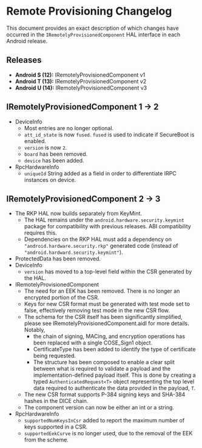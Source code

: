 # Remote Provisioning Changelog

This document provides an exact description of which changes have occurred in the
`IRemotelyProvisionedComponent` HAL interface in each Android release.

## Releases
* **Android S (12):** IRemotelyProvisionedComponent v1
* **Android T (13):** IRemotelyProvisionedComponent v2
* **Android U (14):** IRemotelyProvisionedComponent v3

## IRemotelyProvisionedComponent 1 -> 2
* DeviceInfo
  * Most entries are no longer optional.
  * `att_id_state` is now `fused`. `fused` is used to indicate if SecureBoot is enabled.
  * `version` is now `2`.
  * `board` has been removed.
  * `device` has been added.
* RpcHardwareInfo
  * `uniqueId` String added as a field in order to differentiate IRPC instances on device.

## IRemotelyProvisionedComponent 2 -> 3
* The RKP HAL now builds separately from KeyMint.
  * The HAL remains under the `android.hardware.security.keymint` package for
    compatibility with previous releases. ABI compatibility requires this.
  * Dependencies on the RKP HAL must add a dependency on
    `"android.hardware.security.rkp"` generated code (instead of
    `"android.hardward.security.keymint"`).
* ProtectedData has been removed.
* DeviceInfo
  * `version` has moved to a top-level field within the CSR generated by the HAL.
* IRemotelyProvisionedComponent
  * The need for an EEK has been removed. There is no longer an encrypted portion of the CSR.
  * Keys for new CSR format must be generated with test mode set to false, effectively removing test
    mode in the new CSR flow.
  * The schema for the CSR itself has been significantly simplified, please see
    IRemotelyProvisionedComponent.aidl for more details. Notably,
    * the chain of signing, MACing, and encryption operations has been replaced with a single
      COSE_Sign1 object.
    * CertificateType has been added to identify the type of certificate being requested.
    * The structure has been composed to enable a clear split between what is required to validate a
      payload and the implementation-defined payload itself. This is done by creating a typed
      `AuthenticatedRequest<T>` object representing the top level data required to authenticate
      the data provided in the payload, `T`.
  * The new CSR format supports P-384 signing keys and SHA-384 hashes in the DICE chain.
  * The component version can now be either an int or a string.
* RpcHardwareInfo
  * `supportedNumKeysInCsr` added to report the maximum number of keys supported in a CSR.
  * `supportedEekCurve` is no longer used, due to the removal of the EEK from the scheme.
